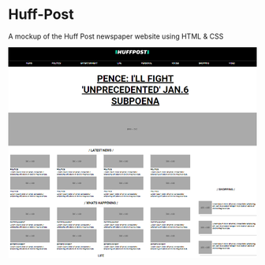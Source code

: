 # Huff-Post
A mockup of the Huff Post newspaper website using HTML &amp; CSS

![Alt text](huff-post-picture.png)
